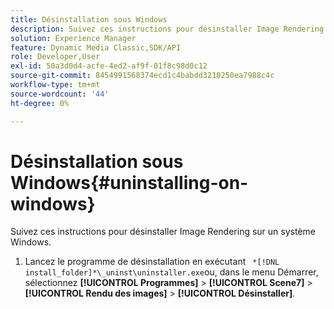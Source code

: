 ```yaml
---
title: Désinstallation sous Windows
description: Suivez ces instructions pour désinstaller Image Rendering sur un système Windows.
solution: Experience Manager
feature: Dynamic Media Classic,SDK/API
role: Developer,User
exl-id: 50a3d0d4-acfe-4ed2-af9f-01f8c98d0c12
source-git-commit: 8454991568374ecd1c4babdd3210250ea7988c4c
workflow-type: tm+mt
source-wordcount: '44'
ht-degree: 0%

---
```


# Désinstallation sous Windows{#uninstalling-on-windows}

Suivez ces instructions pour désinstaller Image Rendering sur un système Windows.

1. Lancez le programme de désinstallation en exécutant ` *[!DNL install_folder]*\_uninst\uninstaller.exe`ou, dans le menu Démarrer, sélectionnez **[!UICONTROL Programmes]** > **[!UICONTROL Scene7]** > **[!UICONTROL Rendu des images]** > **[!UICONTROL Désinstaller]**.
